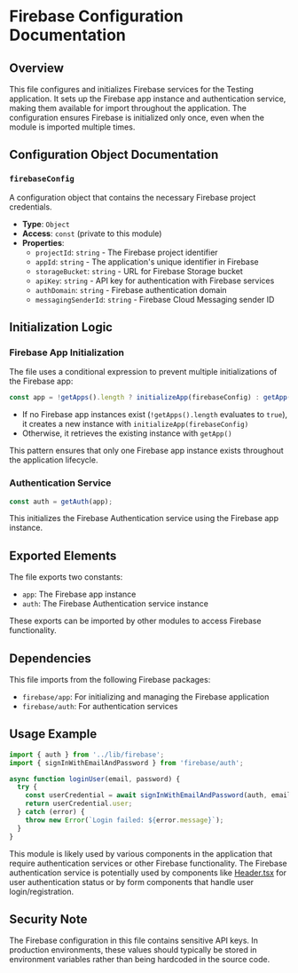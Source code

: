 # Firebase Configuration Documentation

## Overview

This file configures and initializes Firebase services for the Testing application. It sets up the Firebase app instance and authentication service, making them available for import throughout the application. The configuration ensures Firebase is initialized only once, even when the module is imported multiple times.

## Configuration Object Documentation

### `firebaseConfig`

A configuration object that contains the necessary Firebase project credentials.

- **Type**: `Object`
- **Access**: `const` (private to this module)
- **Properties**:
  - `projectId`: `string` - The Firebase project identifier
  - `appId`: `string` - The application's unique identifier in Firebase
  - `storageBucket`: `string` - URL for Firebase Storage bucket
  - `apiKey`: `string` - API key for authentication with Firebase services
  - `authDomain`: `string` - Firebase authentication domain
  - `messagingSenderId`: `string` - Firebase Cloud Messaging sender ID

## Initialization Logic

### Firebase App Initialization

The file uses a conditional expression to prevent multiple initializations of the Firebase app:

```typescript
const app = !getApps().length ? initializeApp(firebaseConfig) : getApp();
```

- If no Firebase app instances exist (`!getApps().length` evaluates to `true`), it creates a new instance with `initializeApp(firebaseConfig)`
- Otherwise, it retrieves the existing instance with `getApp()`

This pattern ensures that only one Firebase app instance exists throughout the application lifecycle.

### Authentication Service

```typescript
const auth = getAuth(app);
```

This initializes the Firebase Authentication service using the Firebase app instance.

## Exported Elements

The file exports two constants:

- `app`: The Firebase app instance
- `auth`: The Firebase Authentication service instance

These exports can be imported by other modules to access Firebase functionality.

## Dependencies

This file imports from the following Firebase packages:

- `firebase/app`: For initializing and managing the Firebase application
- `firebase/auth`: For authentication services

## Usage Example

```typescript
import { auth } from '../lib/firebase';
import { signInWithEmailAndPassword } from 'firebase/auth';

async function loginUser(email, password) {
  try {
    const userCredential = await signInWithEmailAndPassword(auth, email, password);
    return userCredential.user;
  } catch (error) {
    throw new Error(`Login failed: ${error.message}`);
  }
}
```

This module is likely used by various components in the application that require authentication services or other Firebase functionality. The Firebase authentication service is potentially used by components like [Header.tsx](../components/dashboard/Header.md) for user authentication status or by form components that handle user login/registration.

## Security Note

The Firebase configuration in this file contains sensitive API keys. In production environments, these values should typically be stored in environment variables rather than being hardcoded in the source code.